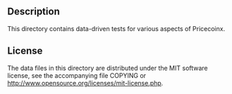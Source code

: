 Description
------------

This directory contains data-driven tests for various aspects of Pricecoinx.

License
--------

The data files in this directory are distributed under the MIT software
license, see the accompanying file COPYING or
http://www.opensource.org/licenses/mit-license.php.

